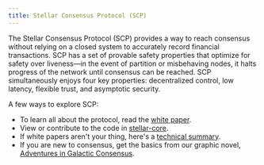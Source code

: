 ```yaml
---
title: Stellar Consensus Protocol (SCP)
---
```


The Stellar Consensus Protocol (SCP) provides a way to reach consensus without relying on a closed system to accurately record financial transactions. SCP has a set of provable safety properties that optimize for safety over liveness—in the event of partition or misbehaving nodes, it halts progress of the network until consensus can be reached. SCP simultaneously enjoys four key properties: decentralized control, low latency, flexible trust, and asymptotic security.

A few ways to explore SCP:
* To learn all about the protocol, read the [white paper](https://www.stellar.org/papers/stellar-consensus-protocol.pdf). 
* View or contribute to the code in [stellar-core](https://github.com/stellar/stellar-core).
* If white papers aren't your thing, here's a [technical summary](https://medium.com/a-stellar-journey/on-worldwide-consensus-359e9eb3e949). 
* If you are new to consensus, get the basics from our graphic novel, [Adventures in Galactic Consensus](https://www.stellar.org/stories/adventures-in-galactic-consensus-chapter-1/). 
